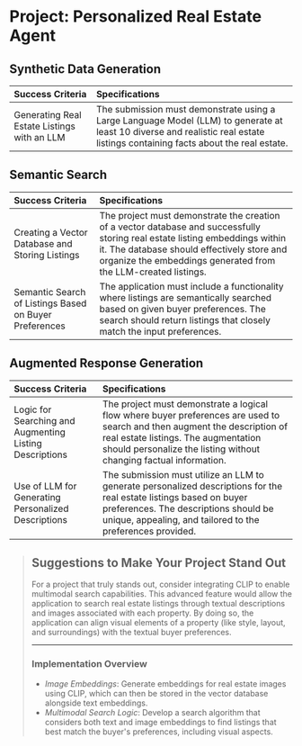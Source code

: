 # Project: Personalized Real Estate Agent
## Synthetic Data Generation
| Success Criteria  | Specifications  |
|:------------------|:----------------|
| Generating Real Estate Listings with an LLM | The submission must demonstrate using a Large Language Model (LLM) to generate at least 10 diverse and realistic real estate listings containing facts about the real estate. |

## Semantic Search
| Success Criteria  | Specifications  |
|:------------------|:----------------|
| Creating a Vector Database and Storing Listings | The project must demonstrate the creation of a vector database and successfully storing real estate listing embeddings within it. The database should effectively store and organize the embeddings generated from the LLM-created listings. |
| Semantic Search of Listings Based on Buyer Preferences | The application must include a functionality where listings are semantically searched based on given buyer preferences. The search should return listings that closely match the input preferences. |

## Augmented Response Generation
| Success Criteria  | Specifications  |
|:------------------|:----------------|
| Logic for Searching and Augmenting Listing Descriptions | The project must demonstrate a logical flow where buyer preferences are used to search and then augment the description of real estate listings. The augmentation should personalize the listing without changing factual information. |
| Use of LLM for Generating Personalized Descriptions | The submission must utilize an LLM to generate personalized descriptions for the real estate listings based on buyer preferences. The descriptions should be unique, appealing, and tailored to the preferences provided. |

> ## Suggestions to Make Your Project Stand Out
> For a project that truly stands out, consider integrating CLIP to enable multimodal search capabilities. This advanced feature would allow the application to search real estate listings through textual descriptions and images associated with each property. By doing so, the application can align visual elements of a property (like style, layout, and surroundings) with the textual buyer preferences.
>
> <hr />
> 
> ### Implementation Overview
> * _Image Embeddings_: Generate embeddings for real estate images using CLIP, which can then be stored in the vector database alongside text embeddings.
> * _Multimodal Search Logic_: Develop a search algorithm that considers both text and image embeddings to find listings that best match the buyer's preferences, including visual aspects.
